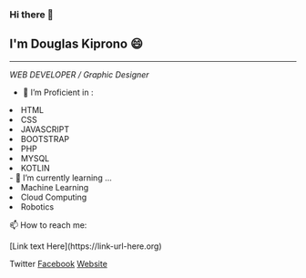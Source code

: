 ### Hi there 👋
## I'm Douglas Kiprono 😄
<hr/>
 <i> WEB DEVELOPER / Graphic Designer </i>
 </hr>

- 🔭 I’m Proficient in :
<li> HTML </li>
<li> CSS </li>
<li> JAVASCRIPT </li>
<li> BOOTSTRAP</li>
<li> PHP</li>
<li> MYSQL </li>
<li> KOTLIN </li>
- 🌱 I’m currently learning ...
<li> Machine Learning </li>
<li> Cloud Computing </li>
<li> Robotics </li>
<p> 📫 How to reach me: </p>
[Link text Here](https://link-url-here.org)

 <a hre="https://twitter.com/itsdaglas">Twitter</a>
 [Facebook](https://facebook.com/douglas.ronnie)
 [Website](https://douglasrono.github.io)

